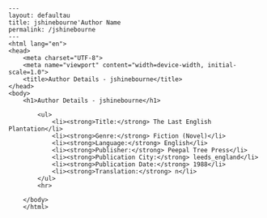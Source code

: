 
    ---
    layout: defaultau
    title: jshinebourne'Author Name 
    permalink: /jshinebourne
    ---
    <html lang="en">
    <head>
        <meta charset="UTF-8">
        <meta name="viewport" content="width=device-width, initial-scale=1.0">
        <title>Author Details - jshinebourne</title>
    </head>
    <body>
        <h1>Author Details - jshinebourne</h1>
        
            <ul>
                <li><strong>Title:</strong> The Last English Plantation</li>
                <li><strong>Genre:</strong> Fiction (Novel)</li>
                <li><strong>Language:</strong> English</li>
                <li><strong>Publisher:</strong> Peepal Tree Press</li>
                <li><strong>Publication City:</strong> leeds_england</li>
                <li><strong>Publication Date:</strong> 1988</li>
                <li><strong>Translation:</strong> n</li>
            </ul>
            <hr>
            
        </body>
        </html>
        